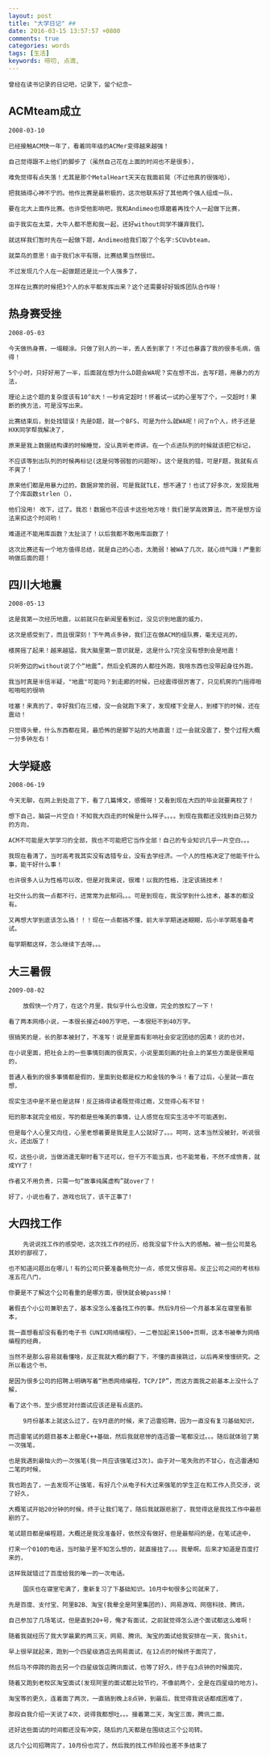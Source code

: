 ```yaml
---
layout: post 
title: "大学日记" ##
date: 2016-03-15 13:57:57 +0800
comments: true
categories: words
tags: [生活]
keywords: 唠叨, 点滴, 
---
```

	曾经在读书记录的日记吧，记录下，留个纪念~

<!-- more -->
## ACMteam成立 ##
	2008-03-10  
	
	已经接触ACM快一年了，看着同年级的ACMer变得越来越强！  

	自己觉得跟不上他们的脚步了（虽然自己花在上面的时间也不是很多），  

	难免觉得有点失落！尤其是那个MetalHeart天天在我面前晃（不过他真的很强哈），  

	把我搞得心神不宁的。他作比赛是最积极的，这次他联系好了其他两个强人组成一队，  

	要在北大上面作比赛。也许受他影响吧，我和Andimeo也琢磨着再找个人一起做下比赛，  

	由于我实在太菜，大牛人都不愿和我一起，还好without同学不嫌弃我们，  

	就这样我们暂时先在一起做下题，Andimeo给我们取了个名字:SCUvbteam，  

	就菜鸟的意思！由于我们水平有限，比赛结果当然很烂。 

	不过发现几个人在一起做题还是比一个人强多了，

	怎样在比赛的时候把3个人的水平都发挥出来？这个还需要好好锻炼团队合作呀！  


## 热身赛受挫 ##
	2008-05-03  

	今天做热身赛，一塌糊涂。只做了别人的一半，丢人丢到家了！不过也暴露了我的很多毛病，值得！
	
	5个小时，只好好用了一半，后面就在想为什么D题会WA呢？实在想不出，去写F题，用暴力的方法，  

	理论上这个题的复杂度该有10^8大！一秒肯定超时！怀着试一试的心里写了个，一交超时！果断的换方法，可是没写出来。
	
	比赛结束后，到处找错误！先是D题，就一个BFS，可是为什么就WA呢！问了n个人，终于还是HXK同学帮我解决了，  

	原来是我上数据结构课的时候睡觉，没认真听老师讲。在一个点进队列的时候就该把它标记，  

	不应该等到出队列的时候再标记(这是何等弱智的问题呀）。这个是我的错，可是F题，我就有点不爽了！  

	原来他们都是用暴力过的，数据非常的弱，可是我就TLE，想不通了！也试了好多次，发现我用了个库函数strlen（），  

	他们没用! 改下，过了。我忍！数据也不应该卡这些地方啥！我们是学高效算法，而不是想方设法来扣这个时间哟！  

	难道还不能用库函数？太扯淡了！以后我都不敢用库函数了！
	
	这次比赛还有一个地方值得总结，就是自己的心态，太脆弱！被WA了几次，就心烦气躁！严重影响做后面的题！  


## 四川大地震 ##
	
	2008-05-13  

	这是我第一次经历地震，以前就只在新闻里看到过，没见识到地震的威力，  

	这次是感受到了，而且很深刻！下午两点多钟，我们正在做ACM的组队赛，毫无征兆的，  

	楼房摇了起来！越来越猛，我大脑里第一意识就是，这是什么?完全没有想到会是地震！  

	只听旁边的without说了个“地震”，然后全机房的人都往外跑，我啥东西也没带起身往外跑，		
  
	我当时真是半信半疑，"地震"可能吗？到走廊的时候，已经震得很厉害了，只见机房的门摇得啪啦啪啦的很响  
	
	哇塞！来真的了，幸好我们在三楼，没一会就跑下来了，发现楼下全是人，到楼下的时候，还在震动！		

	只觉得头晕，什么东西都在晃，最恐怖的是脚下站的大地直震！过一会就没震了，整个过程大概一分多钟左右！  


## 大学疑惑 ##
	2008-06-19  

	今天无聊，在网上到处逛了下，看了几篇博文，感慨呀！又看到现在大四的毕业就要离校了！  

	想下自己，脑袋一片空白！不知我大四走的时候是什么样子。。。。到现在我都还没找到自己努力的方向，

	ACM不可能是大学学习的全部，我也不可能把它当作全部！自己的专业知识几乎一片空白。。。
	
	我现在看清了，当时高考我其实没有选错专业，没有去学经济。一个人的性格决定了他能干什么事，能干好什么事！
	
	也许很多人认为性格可以改，但是对我来说，很难！以我的性格，注定该搞技术！
	
	社交什么的我一点都不行，还常常为此郁闷。。。可是到现在，我没学到什么技术，基本的都没有。
	
	又再想大学到底该怎么搞！！！现在一点都搞不懂，前大半学期迷迷糊糊，后小半学期准备考试。
	
	每学期都这样，怎么继续下去呀。。。

## 大三暑假 ##
	2009-08-02  

		放假快一个月了，在这个月里，我似乎什么也没做，完全的放松了一下！

	看了两本网络小说，一本很长接近400万字吧，一本很短不到40万字。

	很搞笑的是，长的那本被封了，不准写！说是里面有影响社会安定团结的因素！说的也对，  

	在小说里面，把社会上的一些事情刻画的很真实，小说里面刻画的社会上的某些方面是很黑暗的，  
	
	普通人看到的很多事情都是假的，里面到处都是权力和金钱的争斗！看了过后，心里就一直在想，
	
	现实生活中是不是也是这样！反正搞得读者既觉得过瘾，又觉得心有不甘！  

	短的那本就完全相反，写的都是些唯美的事情，让人感觉在现实生活中不可能遇到， 

	但是每个人心里又向往，心里老想着要是我是主人公就好了。。。呵呵，这本当然没被封，听说很火，还出版了！  

	哎，这些小说，当做消遣无聊时看下还可以，但千万不能当真，也不能常看，不然不成愤青，就成YY了！  

	作者又不用负责，只需一句“故事纯属虚构”就over了！  

	好了，小说也看了，游戏也玩了，该干正事了!


## 大四找工作 ##
		先说说找工作的感受吧，这次找工作的经历，给我没留下什么大的感触。被一些公司莫名其妙的鄙视了，  
	
	也不知道问题出在哪儿！有的公司只要准备稍充分一点，感觉又恨容易。反正公司之间的考核标准五花八门，
	
	你要是不了解这个公司看重的是哪方面，很快就会被pass掉！
	
	暑假去个小公司兼职去了，基本没怎么准备找工作的事。然后9月份一个月基本呆在寝室看那本，	
	
	我一直想看却没有看的电子书《UNIX网络编程》，一二卷加起来1500+页啊，这本书被奉为网络编程的经典，
	
	当然不是那么容易就看懂啥，反正我就大概的翻了下，不懂的直接跳过，以后再来慢慢研究。之所以看这个书，
	
	是因为很多公司的招聘上明确写着“熟悉网络编程，TCP/IP”，而这方面我之前基本上没什么了解，
	
	看了这个书，至少感觉对付面试应该还是有点底的。
	
		9月份基本上就这么过了，在9月底的时候，来了迅雷招聘，因为一直没有复习基础知识，
	
	而迅雷笔试的题目基本上都是C++基础，然后我就悲惨的连迅雷一笔都没过。。。随后就体验了第一次强笔，
	
	也是我遇到最恼火的一次强笔(我一共应该强笔过3次)。由于对一笔失败的不甘心，在迅雷通知二笔的时候，
	
	我也跑去了，一去发现不让强笔，有好几个从电子科大过来强笔的学生正在和工作人员交涉，说了好久，
	
	大概笔试开始20分钟的时候，终于让我们笔了，随后我就跟悲剧了，我觉得这是我找工作中最悲剧的了。
	
	笔试题目都是编程题，大概还是我没准备好，依然没有做好，但是最郁闷的是，在笔试途中，
	
	打来一个010的电话，当时脑子里不知怎么想的，就直接挂了。。。我晕啊。后来才知道是百度打来的，
	
	这样我就错过了百度给我的唯一的一次电话。
	
		国庆也在寝室宅满了，重新复习了下基础知识。10月中旬很多公司就来了，
	
	先是百度、支付宝、阿里B2B、淘宝(我晕全是阿里集团的)、网易游戏、网宿科技、腾讯，
	
	自己参加了几场笔试，但是直到20+号，俺才有面试，之前就觉得怎么进个面试都这么难啊！
	
	随着我就经历了我大学最累的两三天，网易、腾讯、淘宝的面试给我安排在一天，我shit，
	
	早上很早就起来，跑到一个四星级酒店去网易面试，在12点的时候终于面完了，
	
	然后马不停蹄的跑去另一个四星级饭店腾讯面试，也等了好久，终于在3点钟的时候面完，
	
	随着又跑到老校区淘宝面试(发现阿里的面试都比较节约，不像前两个，全是在四星级的地方)。
	
	淘宝等的更久，连着面了两次，一直搞到晚上8点钟，到最后，我觉得我说话都成困难了，
	
	那段自我介绍一天说了4次，说得我都想吐。。。接着第二天，淘宝三面，腾讯二面，
	
	还好这些面试的时间都还没有冲突，随后的几天都是在围绕这三个公司转。
	
	这几个公司招聘完了，10月份也完了，然后我的找工作阶段也差不多结束了